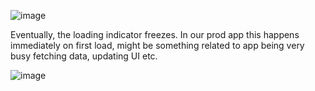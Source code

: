 ![image](https://github.com/EvgenyMuryshkin/FFImageTest/assets/11254187/9feba8f6-2a15-4ac2-af5d-f3195562e96f)

Eventually, the loading indicator freezes.
In our prod app this happens immediately on first load, might be something related to app being very busy fetching data, updating UI etc.

![image](https://github.com/EvgenyMuryshkin/FFImageTest/assets/11254187/677a746a-7355-4d47-bf2b-f9c3de1d8435)
